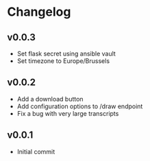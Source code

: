 # Changelog

<!--
Newest changes should be on top.

This document is user facing. Please word the changes in such a way
that users understand how the changes affect the new version.
-->

## v0.0.3
- Set flask secret using ansible vault
- Set timezone to Europe/Brussels

## v0.0.2
- Add a download button
- Add configuration options to /draw endpoint
- Fix a bug with very large transcripts

## v0.0.1
- Initial commit
